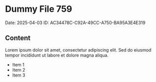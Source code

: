 # Dummy File 759

Date: 2025-04-03
ID: AC34478C-C92A-49CC-A750-BA95A3E4E319

## Content

Lorem ipsum dolor sit amet, consectetur adipiscing elit.
Sed do eiusmod tempor incididunt ut labore et dolore magna aliqua.

* Item 1
* Item 2
* Item 3
